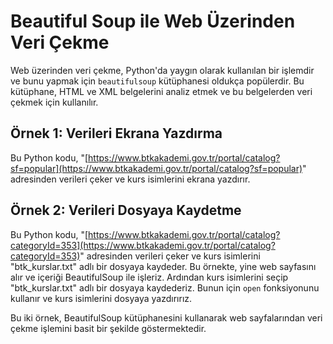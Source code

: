 
# Beautiful Soup ile Web Üzerinden Veri Çekme

Web üzerinden veri çekme, Python'da yaygın olarak kullanılan bir işlemdir ve bunu yapmak için `beautifulsoup` kütüphanesi oldukça popülerdir. Bu kütüphane, HTML ve XML belgelerini analiz etmek ve bu belgelerden veri çekmek için kullanılır.
## Örnek 1: Verileri Ekrana Yazdırma

Bu Python kodu, "[https://www.btkakademi.gov.tr/portal/catalog?sf=popular](https://www.btkakademi.gov.tr/portal/catalog?sf=popular)" adresinden verileri çeker ve kurs isimlerini ekrana yazdırır.
## Örnek 2: Verileri Dosyaya Kaydetme

Bu Python kodu, "[https://www.btkakademi.gov.tr/portal/catalog?categoryId=353](https://www.btkakademi.gov.tr/portal/catalog?categoryId=353)" adresinden verileri çeker ve kurs isimlerini "btk_kurslar.txt" adlı bir dosyaya kaydeder.
Bu örnekte, yine web sayfasını alır ve içeriği BeautifulSoup ile işleriz. Ardından kurs isimlerini seçip "btk_kurslar.txt" adlı bir dosyaya kaydederiz. Bunun için `open` fonksiyonunu kullanır ve kurs isimlerini dosyaya yazdırırız.

Bu iki örnek, BeautifulSoup kütüphanesini kullanarak web sayfalarından veri çekme işlemini basit bir şekilde göstermektedir.
